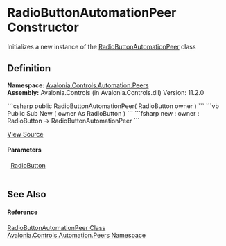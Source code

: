 # RadioButtonAutomationPeer Constructor


Initializes a new instance of the <a href="T_Avalonia_Controls_Automation_Peers_RadioButtonAutomationPeer">RadioButtonAutomationPeer</a> class



## Definition
**Namespace:** <a href="N_Avalonia_Controls_Automation_Peers">Avalonia.Controls.Automation.Peers</a>  
**Assembly:** Avalonia.Controls (in Avalonia.Controls.dll) Version: 11.2.0

<Tabs groupId="api-code-preview">
<TabItem value="csharp" label="C#">
```csharp
public RadioButtonAutomationPeer(
	RadioButton owner
)
```
</TabItem>
<TabItem value="vb" label="VB">
```vb
Public Sub New ( 
	owner As RadioButton
)
```
</TabItem>
<TabItem value="fsharp" label="F#">
```fsharp
new : 
        owner : RadioButton -> RadioButtonAutomationPeer
```
</TabItem>
</Tabs>



<a href="https://github.com/AvaloniaUI/Avalonia/tree/master/src/Avalonia.Controls/Automation/Peers/RadioButtonAutomationPeer.cs#L10" title="View the source code">View Source</a>



#### Parameters
<dl><dt>  <a href="T_Avalonia_Controls_RadioButton">RadioButton</a></dt><dd> </dd></dl>

## See Also


#### Reference
<a href="T_Avalonia_Controls_Automation_Peers_RadioButtonAutomationPeer">RadioButtonAutomationPeer Class</a>  
<a href="N_Avalonia_Controls_Automation_Peers">Avalonia.Controls.Automation.Peers Namespace</a>  

